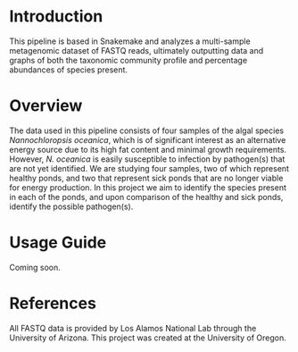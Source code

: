 # Introduction

This pipeline is based in Snakemake and analyzes a multi-sample metagenomic dataset of FASTQ reads, ultimately outputting data and graphs of both the taxonomic community profile and percentage abundances of species present.

# Overview

The data used in this pipeline consists of four samples of the algal species *Nannochloropsis oceanica*, which is of significant interest as an alternative energy source due to its high fat content and minimal growth requirements. However, *N. oceanica* is easily susceptible to infection by pathogen(s) that are not yet identified. We are studying four samples, two of which represent healthy ponds, and two that represent sick ponds that are no longer viable for energy production. In this project we aim to identify the species present in each of the ponds, and upon comparison of the healthy and sick ponds, identify the possible pathogen(s).

# Usage Guide

Coming soon.

# References

All FASTQ data is provided by Los Alamos National Lab through the University of Arizona. This project was created at the University of Oregon. 
